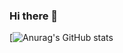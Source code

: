 ### Hi there 👋

[![Anurag's GitHub stats](https://github-readme-stats.vercel.app/apiclarapmorais=anuraghazra)
